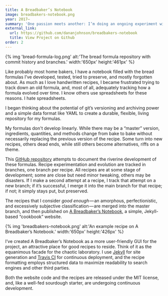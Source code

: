 ```yaml
---
title: A Breadbaker’s Notebook
image: breadbakers-notebook.png
year: 2017–
summary: 'One passion meets another: I’m doing an ongoing experiment with git to document the development of my bread recipes, alongside a simple cookbook-style website for the final recipes.'
external_link:
  url: https://github.com/dananjohnson/breadbakers-notebook
  title: View Project on Github
order: 2
---
```


{% img 'bread-formula-log.png' alt:'The bread formula repository with commit history and branches.' width:'650px' height:'461px' %}

Like probably most home bakers, I have a notebook filled with the bread formulas I’ve developed, tested, tried to preserve, and mostly forgotten about. As much as I love handwritten recipes, I became frustrated trying to track down an old formula, and, most of all, adequately tracking how a formula evolved over time. I know others use spreadsheets for these reasons. I hate spreadsheets.

I began thinking about the potential of git’s versioning and archiving power and a simple data format like YAML to create a durable, flexible, living repository for my formulas.

My formulas don't develop linearly. While there may be a “master” version, ingredients, quantities, and methods change from bake to bake without necessarily replacing the previous version of the recipe. Some turn into new recipes, others dead ends, while still others become alternatives, riffs on a theme.

This [GitHub repository](https://github.com/dananjohnson/bread-formulas) attempts to document the riverine development of these formulas. Recipe experimentation and evolution are tracked in branches, one branch per recipe. All recipes are at some stage of development; some are close but need minor tweaking, others may be disasters. If I make a second attempt at a recipe, I track that attempt on a new branch; if it’s successful, I merge it into the main branch for that recipe; if not; it simply stays put, but preserved.

The recipes that I consider *good enough* — an amorphous, perfectionistic, and excessively subjective classification — are merged into the master branch, and then published on [A Breadbaker’s Notebook](https://github.com/dananjohnson/breadbakers-notebook), a simple, Jekyll-based “cookbook” website.

{% img 'breadbakers-notebook.png' alt:'An example recipe on A Breadbaker’s Notebook.' width:'650px' height:'426px' %}

I’ve created A Breadbaker’s Notebook as a more user-friendly GUI for the project, an attractive place for good recipes to reside. Think of it as the equanimous facade for the chaotic laboratory. I use [Jekyll](https://jekyllrb.com/) for site generation and [Travis CI](https://travis-ci.org/) for continuous deployment, and the recipe formatting employs structured data to maximize readability to search engines and other third parties.

Both the website code and the recipes are released under the MIT license, and, like a well-fed sourdough starter, are undergoing continuous development.
